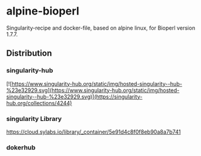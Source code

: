 # alpine-bioperl
Singularity-recipe and docker-file, based on alpine linux, for Bioperl version 1.7.7.


## Distribution
### singularity-hub

[![https://www.singularity-hub.org/static/img/hosted-singularity--hub-%23e32929.svg](https://www.singularity-hub.org/static/img/hosted-singularity--hub-%23e32929.svg)](https://singularity-hub.org/collections/4244)

### singularity Library 
https://cloud.sylabs.io/library/_container/5e91d4c8f0f8eb90a8a7b741

### dokerhub

